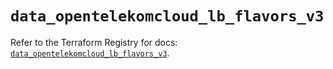 # `data_opentelekomcloud_lb_flavors_v3`

Refer to the Terraform Registry for docs: [`data_opentelekomcloud_lb_flavors_v3`](https://registry.terraform.io/providers/opentelekomcloud/opentelekomcloud/1.36.20/docs/data-sources/lb_flavors_v3).
